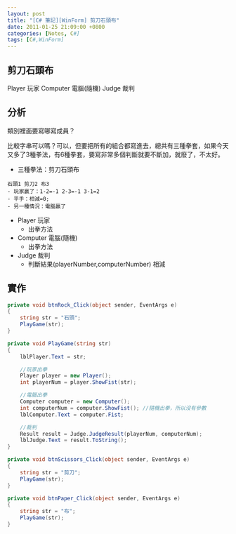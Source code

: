 ```yaml
---
layout: post
title: "[C# 筆記][WinForm] 剪刀石頭布"
date: 2011-01-25 21:09:00 +0800
categories: [Notes, C#]
tags: [C#,WinForm]
---
```


## 剪刀石頭布

Player 玩家
Computer 電腦(隨機)
Judge 裁判

## 分析
類別裡面要寫哪寫成員？    

比較字串可以嗎？可以，但要把所有的組合都寫進去，總共有三種拳套，如果今天又多了3種拳法，有6種拳套，要寫非常多個判斷就要不斷加，就廢了，不太好。


- 三種拳法：剪刀石頭布

```text
石頭1 剪刀2 布3  
- 玩家贏了：1-2=-1 2-3=-1 3-1=2  
- 平手：相減=0;
- 另一種情況：電腦贏了
```

- Player 玩家
    - 出拳方法
- Computer 電腦(隨機)
    - 出拳方法
- Judge 裁判
    - 判斷結果(playerNumber,computerNumber) 相減

## 實作

```c#
private void btnRock_Click(object sender, EventArgs e)
{
    string str = "石頭";
    PlayGame(str);
}

private void PlayGame(string str)
{
    lblPlayer.Text = str;

    //玩家出拳
    Player player = new Player();
    int playerNum = player.ShowFist(str);

    //電腦出拳
    Computer computer = new Computer();
    int computerNum = computer.ShowFist(); //隨機出拳，所以沒有參數
    lblComputer.Text = computer.Fist;

    //裁判
    Result result = Judge.JudgeResult(playerNum, computerNum);
    lblJudge.Text = result.ToString();
}

private void btnScissors_Click(object sender, EventArgs e)
{
    string str = "剪刀";
    PlayGame(str);
}

private void btnPaper_Click(object sender, EventArgs e)
{
    string str = "布";
    PlayGame(str);
}
```